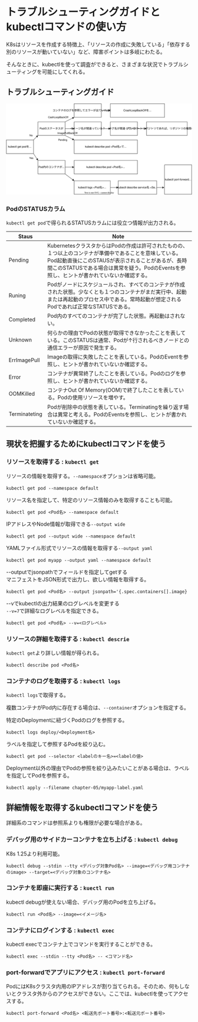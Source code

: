 # トラブルシューティングガイドとkubectlコマンドの使い方

K8sはリソースを作成する特徴上、「リソースの作成に失敗している」「依存する別のリソースが動いていない」など、障害ポイントは多岐にわたる。

そんなときに、kubectlを使って調査ができると、さまざまな状況でトラブルシューティングを可能にしてくれる。

## トラブルシューティングガイド

![over view](./Troubleshooting.drawio.svg)

### PodのSTATUSカラム

`kubectl get pod`で得られるSTATUSカラムには役立つ情報が出力される。

| Staus         | Note |
|---------------|------|
| Pending       | KubernetesクラスタからはPodの作成は許可されたものの、１つ以上のコンテナが準備中であることを意味している。Pod起動直後にこのSTAUSが表示されることがあるが、長時間このSTATUSである場合は異常を疑う。PodのEventsを参照し、ヒントが書かれていないか確認する。     |
| Runing        | Podがノードにスケジュールされ、すべてのコンテナが作成された状態。少なくとも１つのコンテナがまだ実行中、起動または再起動のプロセス中である。常時起動が想定されるPodであれば正常なSTATUSである。     |
| Completed     | Pod内のすべてのコンテナが完了した状態。再起動はされない。     |
| Unknown       | 何らかの理由でPodの状態が取得できなかったことを表している。このSTATUSは通常、Podが↑行されるべきノードとの通信エラーが原因で発生する。     |
| ErrImagePull  | Imageの取得に失敗したことを表している。PodのEventを参照し、ヒントが書かれていないか確認する。     |
| Error         | コンテナが異常終了したことを表している。Podのログを参照し、ヒントが書かれていないか確認する。     |
| OOMKilled     | コンテナOut Of Memory(OOM)で終了したことを表している。Podの使用リソースを増やす。     |
| Terminateting | Podが削除中の状態を表している。Terminatingを繰り返す場合は異常と考える。PodのEventsを参照し、ヒントが書かれていないか確認する。     |

## 現状を把握するためにkubectlコマンドを使う

### リソースを取得する : `kubectl get`

リソースの情報を取得する。`--namespace`オプションは省略可能。

`kubectl get pod --namespace default`

リソース名を指定して、特定のリソース情報のみを取得することも可能。

`kubectl get pod <Pod名> --namespace default`

IPアドレスやNode情報が取得できる`--output wide`

`kubectl get pod --output wide --namespace default`

YAMLファイル形式でリソースの情報を取得する`--output yaml`

`kubectl get pod myapp --output yaml --namespace default`

--outputでjsonpathでフィールドを指定してgetする  
マニフェストをJSON形式で出力し、欲しい情報を取得する。

`kubectl get pod <Pod名> --output jsonpath='{.spec.containers[].image}`

--vでkubectlの出力結果のログレベルを変更する  
`--v=7`で詳細なログレベルを指定できる。

`kubectl get pod <Pod名> --v=<ログレベル>`

### リソースの詳細を取得する : `kubectl descrie`

`kubectl get`より詳しい情報が得られる。

`kubectl describe pod <Pod名>`

### コンテナのログを取得する : `kubectl logs`

`kubectl logs`で取得する。

複数コンテナがPod内に存在する場合は、`--container`オプションを指定する。

特定のDeploymentに紐づくPodのログを参照する。

`kubectl logs deploy/<Deployment名>`

ラベルを指定して参照するPodを絞り込む。

`kubectl get pod --selector <labelのキー名>=<labelの値>`

Deployment以外の理由でPodの参照を絞り込みたいことがある場合は、ラベルを指定してPodを参照する。

`kubectl apply --filename chapter-05/myapp-label.yaml`

## 詳細情報を取得するkubectlコマンドを使う

詳細系のコマンドは参照系よりも権限が必要な場合がある。

### デバッグ用のサイドカーコンテナを立ち上げる : `kubectl debug`

K8s 1.25より利用可能。

`kubectl debug --stdin --tty <デバッグ対象Pod名> --image=<デバッグ用コンテナのimage> --target=<デバッグ対象のコンテナ名>`

### コンテナを即座に実行する : `kuectl run`

kubectl debugが使えない場合、デバッグ用のPodを立ち上げる。

`kubectl run <Pod名> --image=<イメージ名>`

### コンテナにログインする : `kubectl exec`

kubectl execでコンテナ上でコマンドを実行することができる。

`kubectl exec --stdin --tty <Pod名> -- <コマンド名>`

### port-forwardでアプリにアクセス : `kubectl port-forward`

PodにはK8sクラスタ内用のIPアドレスが割り当てられる。そのため、何もしないとクラスタ外からのアクセスができない。ここでは、kubectlを使ってアクセスする。

`kubectl port-forward <Pod名> <転送先ポート番号>:<転送元ポート番号>`

